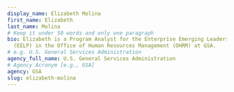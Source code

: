 ```yaml
---
display_name: Elizabeth Molina
first_name: Elizabeth
last_name: Molina
# Keep it under 50 words and only one paragraph
bio: Elizabeth is a Program Analyst for the Enterprise Emerging Leaders Program
  (EELP) in the Office of Human Resources Management (OHRM) at GSA.
# e.g. U.S. General Services Administration
agency_full_name: U.S. General Services Administration
# Agency Acronym [e.g., GSA]
agency: GSA
slug: elizabeth-molina
---
```

